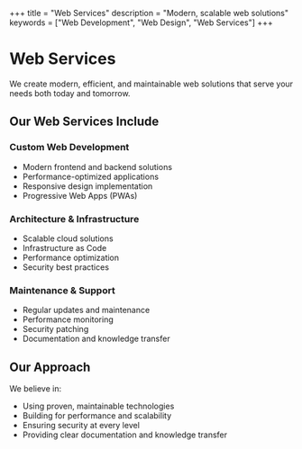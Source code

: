 +++
title = "Web Services"
description = "Modern, scalable web solutions"
keywords = ["Web Development", "Web Design", "Web Services"]
+++

# Web Services

We create modern, efficient, and maintainable web solutions that serve your needs both today and tomorrow.

## Our Web Services Include

### Custom Web Development

- Modern frontend and backend solutions
- Performance-optimized applications
- Responsive design implementation
- Progressive Web Apps (PWAs)

### Architecture & Infrastructure

- Scalable cloud solutions
- Infrastructure as Code
- Performance optimization
- Security best practices

### Maintenance & Support

- Regular updates and maintenance
- Performance monitoring
- Security patching
- Documentation and knowledge transfer

## Our Approach

We believe in:

- Using proven, maintainable technologies
- Building for performance and scalability
- Ensuring security at every level
- Providing clear documentation and knowledge transfer
